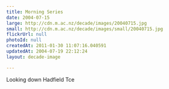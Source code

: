 ```yaml
---
title: Morning Series
date: 2004-07-15
large: http://cdn.m.ac.nz/decade/images/20040715.jpg
small: http://cdn.m.ac.nz/decade/images/small/20040715.jpg
flickrUrl: null
photoId: null
createdAt: 2011-01-30 11:07:16.040591
updatedAt: 2004-07-19 22:12:24
layout: decade-image

---
```

Looking down Hadfield Tce

